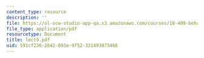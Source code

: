 ```yaml
---
content_type: resource
description: ''
file: https://ol-ocw-studio-app-qa.s3.amazonaws.com/courses/18-409-behavior-of-algorithms-spring-2002/591cf2362642093e9f52321493875466_lect9.pdf
file_type: application/pdf
resourcetype: Document
title: lect9.pdf
uid: 591cf236-2642-093e-9f52-321493875466
---
```

